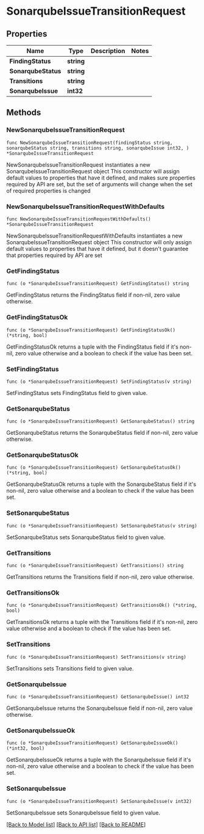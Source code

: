 # SonarqubeIssueTransitionRequest

## Properties

Name | Type | Description | Notes
------------ | ------------- | ------------- | -------------
**FindingStatus** | **string** |  | 
**SonarqubeStatus** | **string** |  | 
**Transitions** | **string** |  | 
**SonarqubeIssue** | **int32** |  | 

## Methods

### NewSonarqubeIssueTransitionRequest

`func NewSonarqubeIssueTransitionRequest(findingStatus string, sonarqubeStatus string, transitions string, sonarqubeIssue int32, ) *SonarqubeIssueTransitionRequest`

NewSonarqubeIssueTransitionRequest instantiates a new SonarqubeIssueTransitionRequest object
This constructor will assign default values to properties that have it defined,
and makes sure properties required by API are set, but the set of arguments
will change when the set of required properties is changed

### NewSonarqubeIssueTransitionRequestWithDefaults

`func NewSonarqubeIssueTransitionRequestWithDefaults() *SonarqubeIssueTransitionRequest`

NewSonarqubeIssueTransitionRequestWithDefaults instantiates a new SonarqubeIssueTransitionRequest object
This constructor will only assign default values to properties that have it defined,
but it doesn't guarantee that properties required by API are set

### GetFindingStatus

`func (o *SonarqubeIssueTransitionRequest) GetFindingStatus() string`

GetFindingStatus returns the FindingStatus field if non-nil, zero value otherwise.

### GetFindingStatusOk

`func (o *SonarqubeIssueTransitionRequest) GetFindingStatusOk() (*string, bool)`

GetFindingStatusOk returns a tuple with the FindingStatus field if it's non-nil, zero value otherwise
and a boolean to check if the value has been set.

### SetFindingStatus

`func (o *SonarqubeIssueTransitionRequest) SetFindingStatus(v string)`

SetFindingStatus sets FindingStatus field to given value.


### GetSonarqubeStatus

`func (o *SonarqubeIssueTransitionRequest) GetSonarqubeStatus() string`

GetSonarqubeStatus returns the SonarqubeStatus field if non-nil, zero value otherwise.

### GetSonarqubeStatusOk

`func (o *SonarqubeIssueTransitionRequest) GetSonarqubeStatusOk() (*string, bool)`

GetSonarqubeStatusOk returns a tuple with the SonarqubeStatus field if it's non-nil, zero value otherwise
and a boolean to check if the value has been set.

### SetSonarqubeStatus

`func (o *SonarqubeIssueTransitionRequest) SetSonarqubeStatus(v string)`

SetSonarqubeStatus sets SonarqubeStatus field to given value.


### GetTransitions

`func (o *SonarqubeIssueTransitionRequest) GetTransitions() string`

GetTransitions returns the Transitions field if non-nil, zero value otherwise.

### GetTransitionsOk

`func (o *SonarqubeIssueTransitionRequest) GetTransitionsOk() (*string, bool)`

GetTransitionsOk returns a tuple with the Transitions field if it's non-nil, zero value otherwise
and a boolean to check if the value has been set.

### SetTransitions

`func (o *SonarqubeIssueTransitionRequest) SetTransitions(v string)`

SetTransitions sets Transitions field to given value.


### GetSonarqubeIssue

`func (o *SonarqubeIssueTransitionRequest) GetSonarqubeIssue() int32`

GetSonarqubeIssue returns the SonarqubeIssue field if non-nil, zero value otherwise.

### GetSonarqubeIssueOk

`func (o *SonarqubeIssueTransitionRequest) GetSonarqubeIssueOk() (*int32, bool)`

GetSonarqubeIssueOk returns a tuple with the SonarqubeIssue field if it's non-nil, zero value otherwise
and a boolean to check if the value has been set.

### SetSonarqubeIssue

`func (o *SonarqubeIssueTransitionRequest) SetSonarqubeIssue(v int32)`

SetSonarqubeIssue sets SonarqubeIssue field to given value.



[[Back to Model list]](../README.md#documentation-for-models) [[Back to API list]](../README.md#documentation-for-api-endpoints) [[Back to README]](../README.md)


